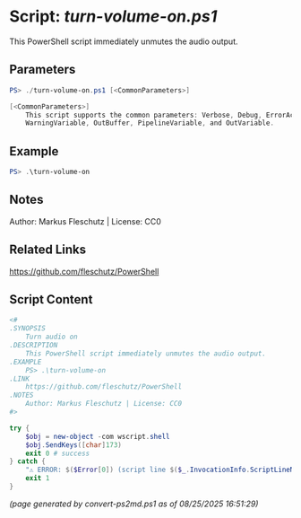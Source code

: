 Script: *turn-volume-on.ps1*
========================

This PowerShell script immediately unmutes the audio output.

Parameters
----------
```powershell
PS> ./turn-volume-on.ps1 [<CommonParameters>]

[<CommonParameters>]
    This script supports the common parameters: Verbose, Debug, ErrorAction, ErrorVariable, WarningAction, 
    WarningVariable, OutBuffer, PipelineVariable, and OutVariable.
```

Example
-------
```powershell
PS> .\turn-volume-on

```

Notes
-----
Author: Markus Fleschutz | License: CC0

Related Links
-------------
https://github.com/fleschutz/PowerShell

Script Content
--------------
```powershell
<#
.SYNOPSIS
	Turn audio on
.DESCRIPTION
	This PowerShell script immediately unmutes the audio output.
.EXAMPLE
	PS> .\turn-volume-on
.LINK
	https://github.com/fleschutz/PowerShell
.NOTES
	Author: Markus Fleschutz | License: CC0
#>

try {
	$obj = new-object -com wscript.shell
	$obj.SendKeys([char]173)
	exit 0 # success
} catch {
	"⚠️ ERROR: $($Error[0]) (script line $($_.InvocationInfo.ScriptLineNumber))"
	exit 1
}
```

*(page generated by convert-ps2md.ps1 as of 08/25/2025 16:51:29)*
